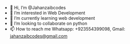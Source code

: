 - 👋 Hi, I’m @Jahanzaibcodes
- 👀 I’m interested in Web Development 
- 🌱 I’m currently learning web development
- 💞️ I’m looking to collaborate on python
- 📫 How to reach me Whatsapp: +923554399098, Gmail: jahanzaibcodes@gmail.com

<!---
Jahanzaibcodes/Jahanzaibcodes is a ✨ special ✨ repository because its `README.md` (this file) appears on your GitHub profile.
You can click the Preview link to take a look at your changes.
--->
